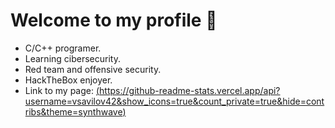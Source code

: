 # Welcome to my profile 🏅

- C/C++ programer.
- Learning cibersecurity.
- Red team and offensive security.
- HackTheBox enjoyer.
- Link to my page: [(https://github-readme-stats.vercel.app/api?username=vsavilov42&show_icons=true&count_private=true&hide=contribs&theme=synthwave)](https://vsavilov42.github.io)
